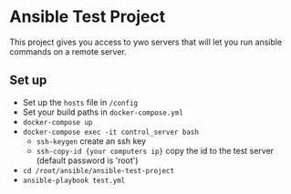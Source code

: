 # Ansible Test Project
This project gives you access to ywo servers that will let you 
run ansible commands on a remote server.

## Set up
- Set up the `hosts` file in `/config`
- Set your build paths in `docker-compose.yml`
- `docker-compose up`
- `docker-compose exec -it control_server bash`
    - `ssh-keygen` create an ssh key
    - `ssh-copy-id {your computers ip}` copy the id to the test server (default password is 'root')
- `cd /root/ansible/ansible-test-project`
- `ansible-playbook test.yml`